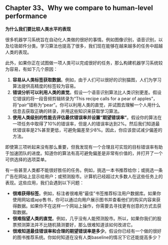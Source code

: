 ## Chapter 33、Why we compare to human-level performance

**为什么我们要比较人类水平的表现**

很多机器学习系统旨在自动化人类做的很好的事情。例如图像识别，语音识别，以及垃圾邮件分类。学习算法也提高了很多，我们现在能够在越来越多的任务中超越人类的表现。

此外，如果你正在试图做一项人类可以完成很好的任务，那么构建机器学习系统较为容易，有如下几个原因：

1. **容易从人类标签获取数据**。例如，由于人们可以很好的识别猫图，人们为学习算法提供高精度的标签较为容易。
2. **错误分析可以利用人类的直觉**。假设一个语音识别算法比人类识别更差。假设它错误的将一段音频剪辑转录为“This recipe calls for a  pear  of apples”，将“pair”错称为“pear”。你可以利用人类的直觉，并试图去理解一个人用什么信息去获取正确的转录，并用这些知识来获取学习算法。
3. **使用人类级别的性能去评估最优错误率并设置“期望错误率”**。假设你的算法在一项任务中取得了10%的错误率，但是人的错误率达到2%。然后我们知道最优错误率是2%甚至更低，可避免偏差至少8%。因此，你应该尝试减少偏差的方法。

即使第三项听起来没有那么重要，但我发现有一个合理且可实现的目标错误率有助于加速团队的进度。知道你的算法有高可避免偏差是非常有价值的，并打开了一个可供选择的选项菜单。

有一些甚至人类都不能很好胜任的任务。例如，挑选一本书推荐给你；或挑选一条广告在网站上显示给用户；或预测股市。计算机已经超过大多数人在这些任务上的表现。这些应用，我们会遇到以下问题：

- **很难获得标签**。例如，标注者很难用“最佳”书签推荐标注用户数据库。如果你使用网站或app售书，你可以通过向用户展示图书并查看他们的购买内容来获得数据。如果你不在这样一个网站上操作，你需要去寻找更有创意的方式去获取数据。
- **很难指望人类的直觉**。例如，几乎没有人能预测股市。所以，如果你我们的股票预测算法并不比随机猜测要好，那么很难知道该如何改进它。
- **很难知道最佳错误率和合理的期望错误率是多少**。假设你已经有一个做的很好的图书推荐系统。你如何知道在没有人类baseline的情况下它还能提高多少？

